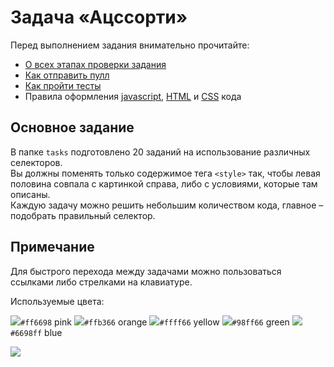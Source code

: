 # Задача «Ацссорти»

Перед выполнением задания внимательно прочитайте:

- [О всех этапах проверки задания](https://github.com/urfu-2018/guides/blob/master/workflow/overall.md)
- [Как отправить пулл](https://github.com/urfu-2018/guides/blob/master/workflow/pull.md)
- [Как пройти тесты](https://github.com/urfu-2018/guides/blob/master/workflow/test.md)
- Правила оформления [javascript](https://github.com/urfu-2018/guides/blob/master/codestyle/js.md), [HTML](https://github.com/urfu-2018/guides/blob/master/codestyle/html.md) и [CSS](https://github.com/urfu-2018/guides/blob/master/codestyle/css.md) кода

## Основное задание

В папке `tasks` подготовлено 20 заданий на использование различных селекторов.  
Вы должны поменять только содержимое тега `<style>` так, чтобы левая половина совпала с картинкой справа, либо с условиями, которые там описаны.  
Каждую задачу можно решить небольшим количеством кода, главное – подобрать правильный селектор.  

## Примечание

Для быстрого перехода между задачами можно пользоваться ссылками либо стрелками на клавиатуре.  

Используемые цвета:

![](https://dummyimage.com/15/ff6698.jpg?text=+)`#ff6698`  pink
![](https://dummyimage.com/15/ffb366.jpg?text=+)`#ffb366`  orange
![](https://dummyimage.com/15/ffff66.jpg?text=+)`#ffff66`  yellow
![](https://dummyimage.com/15/98ff66.jpg?text=+)`#98ff66`  green
![](https://dummyimage.com/15/6698ff.jpg?text=+)`#6698ff`  blue

<img src="https://user-images.githubusercontent.com/11533472/46813130-8af30580-cd8f-11e8-82b1-39b7a7def8b5.png">
